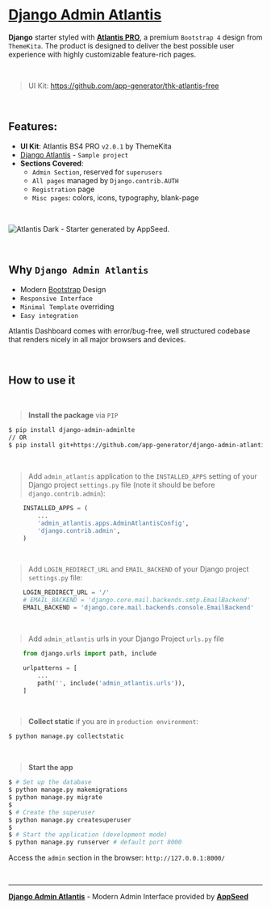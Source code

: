 # **[Django Admin Atlantis](https://appseed.us/product/atlantis-dark/django/)**

**Django** starter styled with **[Atlantis PRO](https://appseed.us/product/atlantis-dark/django/)**, a premium `Bootstrap 4` design from `ThemeKita`.
The product is designed to deliver the best possible user experience with highly customizable feature-rich pages. 

<br />

> UI Kit: https://github.com/app-generator/thk-atlantis-free

<br />

## Features: 

- **UI Kit**: Atlantis BS4 PRO `v2.0.1` by ThemeKita
- [Django Atlantis](https://appseed.us/product/atlantis-dark/django/) - `Sample project`
- **Sections Covered**: 
  - `Admin Section`, reserved for `superusers`
  - `All pages` managed by `Django.contrib.AUTH`
  - `Registration` page
  - `Misc pages`: colors, icons, typography, blank-page 

<br />

![Atlantis Dark - Starter generated by AppSeed.](https://user-images.githubusercontent.com/51070104/172799909-4cbc8eed-fdde-4408-ab61-123f235212d0.png)

<br />

## Why `Django Admin Atlantis`

- Modern [Bootstrap](https://www.admin-dashboards.com/bootstrap-5-templates/) Design
- `Responsive Interface`
- `Minimal Template` overriding
- `Easy integration`

Atlantis Dashboard comes with error/bug-free, well structured codebase that renders nicely in all major browsers and devices. 

<br />

## How to use it

<br />

> **Install the package** via `PIP` 

```bash
$ pip install django-admin-adminlte
// OR
$ pip install git+https://github.com/app-generator/django-admin-atlantis.git
```

<br />

> Add `admin_atlantis` application to the `INSTALLED_APPS` setting of your Django project `settings.py` file (note it should be before `django.contrib.admin`):

```python
    INSTALLED_APPS = (
        ...
        'admin_atlantis.apps.AdminAtlantisConfig',
        'django.contrib.admin',
    )
```

<br />

> Add `LOGIN_REDIRECT_URL` and `EMAIL_BACKEND` of your Django project `settings.py` file:

```python
    LOGIN_REDIRECT_URL = '/'
    # EMAIL_BACKEND = 'django.core.mail.backends.smtp.EmailBackend'
    EMAIL_BACKEND = 'django.core.mail.backends.console.EmailBackend'
```

<br />

> Add `admin_atlantis` urls in your Django Project `urls.py` file

```python
    from django.urls import path, include

    urlpatterns = [
        ...
        path('', include('admin_atlantis.urls')),
    ]
```

<br />

> **Collect static** if you are in `production environment`:

```bash
$ python manage.py collectstatic
```

<br />

> **Start the app**

```bash
$ # Set up the database
$ python manage.py makemigrations
$ python manage.py migrate
$
$ # Create the superuser
$ python manage.py createsuperuser
$
$ # Start the application (development mode)
$ python manage.py runserver # default port 8000
```

Access the `admin` section in the browser: `http://127.0.0.1:8000/`

<br />

---
**[Django Admin Atlantis](https://appseed.us/product/atlantis-dark/django/)** - Modern Admin Interface provided by **[AppSeed](https://appseed.us/)**
